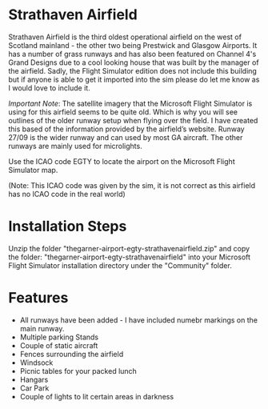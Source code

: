 # Strathaven Airfield

Strathaven Airfield is the third oldest operational airfield on the west of Scotland mainland - the other two being Prestwick and Glasgow Airports. It has a number of grass runways and has also been featured on Channel 4's Grand Designs due to a cool looking house that was built by the manager of the airfield. Sadly, the Flight Simulator edition does not include this building but if anyone is able to get it imported into the sim please do let me know as I would love to include it.

*Important Note*: The satellite imagery that the Microsoft Flight Simulator is using for this airfield seems to be quite old. Which is why you will see outlines of the older runway setup when flying over the field. I have created this based of the information provided by the airfield’s website. Runway 27/09 is the wider runway and can used by most GA aircraft. The other runways are mainly used for microlights.

Use the ICAO code EGTY to locate the airport on the Microsoft Flight Simulator map. 

(Note: This ICAO code was given by the sim, it is not correct as this airfield has no ICAO code in the real world)

# Installation Steps

Unzip the folder "thegarner-airport-egty-strathavenairfield.zip" and copy the folder: "thegarner-airport-egty-strathavenairfield" into your Microsoft Flight Simulator installation directory under the "Community" folder.

# Features
* All runways have been added - I have included numebr markings on the main runway. 
* Multiple parking Stands
* Couple of static aircraft
* Fences surrounding the airfield
* Windsock
* Picnic tables for your packed lunch
* Hangars
* Car Park
* Couple of lights to lit certain areas in darkness
